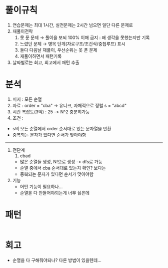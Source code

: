 # 풀이규칙
1. 연습문제는 최대 1시간, 실전문제는 2시간 넘으면 일단 다른 문제로
2. 재풀이전략
   1. 못 푼 문제 → 풀이을 보되 100% 이해 금지 : 왜 생각을 못했는지만 기록
   2. 느렸던 문제 → 병목 단계(자료구조/조건식/중첩루프) 표시
   3. 둘다 다음날 재풀이, 우선순위는 못 푼 문제
   4. 재풀이하면서 패턴기록
3. 날짜별로는 회고, 회고에서 패턴 추출

# 분석
1. 미지 : 모든 순열
2. 자료 : order = "cba" -> 유니크, 자체적으로 정렬 s = "abcd" 
3. 시간 복잡도(3억) : 25 -> N^2 충분히가능 
4. 조건 :
- s의 모든 순열에서 order 순서대로 있는 문자열을 반환
- 중복되는 문자가 있다면 순서가 맞아야함

---
1. 전단계
   1. cbad
   - 많은 순열들 생성, N!으로 생성 -> dfs로 가능
   - 순열 중에서 cba 순서대로 있는지 확인? 보다는
   - 중복되는 문자가 있다면 순서가 맞아야함
2. 기능
   - 어떤 기능이 필요하나...
   - 순열을 다 만들어야되는게 너무 싫은데

# 패턴
```text

```

# 회고
- 순열을 다 구해줘야되나? 다른 방법이 있을텐데...